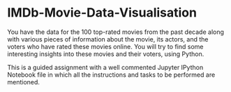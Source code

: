 # IMDb-Movie-Data-Visualisation

You have the data for the 100 top-rated movies from the past decade along with various pieces of information about the movie, its actors, and the voters who have rated these movies online. You will try to find some interesting insights into these movies and their voters, using Python.

This is a guided assignment with a well commented Jupyter IPython Notebook file in which all the instructions and tasks to be performed are mentioned.
